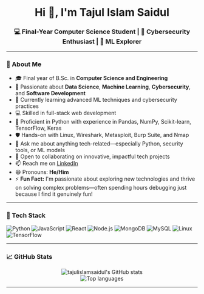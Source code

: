 <h1 align="center">Hi 👋, I'm Tajul Islam Saidul</h1>
<h3 align="center">💻 Final-Year Computer Science Student | 🔐 Cybersecurity Enthusiast | 🤖 ML Explorer</h3>

---

### 🔎 About Me

- 🎓 Final year of B.Sc. in **Computer Science and Engineering**
- 👀 Passionate about **Data Science**, **Machine Learning**, **Cybersecurity**, and **Software Development**
- 🌱 Currently learning advanced ML techniques and cybersecurity practices  
- 💻 Skilled in full-stack web development  
- 🐍 Proficient in Python with experience in Pandas, NumPy, Scikit-learn, TensorFlow, Keras  
- 🛡️ Hands-on with Linux, Wireshark, Metasploit, Burp Suite, and Nmap  
- 💬 Ask me about anything tech-related—especially Python, security tools, or ML models  
- 🤝 Open to collaborating on innovative, impactful tech projects  
- 📫 Reach me on [LinkedIn](https://www.linkedin.com/in/md-tajul-islam-saidul-86b2bb348)  
- 😄 Pronouns: **He/Him**  
- ⚡ **Fun Fact:** I'm passionate about exploring new technologies and thrive on solving complex problems—often spending hours debugging just because I find it genuinely fun!

---

### 🧰 Tech Stack

![Python](https://img.shields.io/badge/Python-3776AB?style=flat&logo=python&logoColor=white)
![JavaScript](https://img.shields.io/badge/JavaScript-F7DF1E?style=flat&logo=javascript&logoColor=black)
![React](https://img.shields.io/badge/React-20232A?style=flat&logo=react&logoColor=61DAFB)
![Node.js](https://img.shields.io/badge/Node.js-339933?style=flat&logo=nodedotjs&logoColor=white)
![MongoDB](https://img.shields.io/badge/MongoDB-4EA94B?style=flat&logo=mongodb&logoColor=white)
![MySQL](https://img.shields.io/badge/MySQL-005C84?style=flat&logo=mysql&logoColor=white)
![Linux](https://img.shields.io/badge/Linux-FCC624?style=flat&logo=linux&logoColor=black)
![TensorFlow](https://img.shields.io/badge/TensorFlow-FF6F00?style=flat&logo=tensorflow&logoColor=white)

---

### 📈 GitHub Stats

<p align="center">
  <img src="https://github-readme-stats.vercel.app/api?username=tajulislamsaidul&show_icons=true&theme=radical" alt="tajulislamsaidul's GitHub stats" />
  <br />
  <img src="https://github-readme-stats.vercel.app/api/top-langs/?username=tajulislamsaidul&layout=compact&theme=radical" alt="Top languages" />
</p>

---

